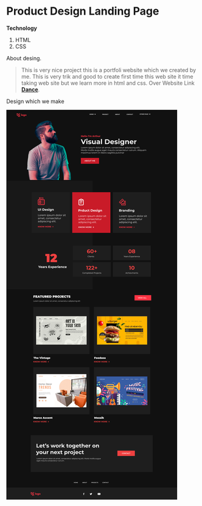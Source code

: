 # Product Design Landing Page

**Technology**

1. HTML
1. CSS

About desing.

>This is very nice project this is a portfoli website which we created by me. This is very trik and good to create first time this web site it time taking web site but we learn more in html and css. Over Website Link **[Dance](https://google.com)**. 

Design which we make

![Image](./15.png)


